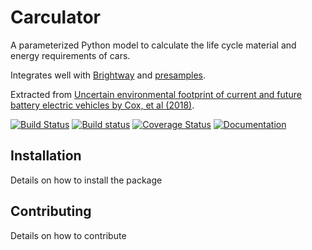 # Carculator

A parameterized Python model to calculate the life cycle material and energy requirements of cars.

Integrates well with [Brightway](https://brightwaylca.org/) and [presamples](https://github.com/PascalLesage/brightway2-presamples).

Extracted from [Uncertain environmental footprint of current and future battery electric vehicles by Cox, et al (2018)](https://pubs.acs.org/doi/abs/10.1021/acs.est.8b00261).

[![Build Status](https://travis-ci.org/romainsacchi/coarse.svg?branch=master)](https://travis-ci.org/romainsacchi/coarse) [![Build status](https://ci.appveyor.com/api/projects/status/github/romainsacchi/coarse?svg=true)](https://ci.appveyor.com/project/romainsacchi/coarse) [![Coverage Status](https://coveralls.io/repos/github/romainsacchi/coarse/badge.svg?branch=master)](https://coveralls.io/github/romainsacchi/coarse?branch=master) [![Documentation](https://readthedocs.org/projects/coarse_lci/badge/?version=latest)](https://coarse-lci.readthedocs.io/en/latest/)

## Installation

Details on how to install the package

## Contributing

Details on how to contribute
